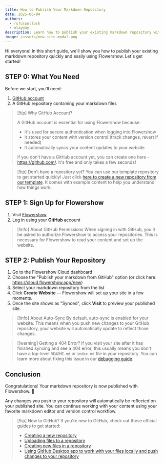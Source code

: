 ```yaml
---
title: How to Publish Your Markdown Repository
date: 2025-06-04
authors:
  - rufuspollock
  - olayway
description: Learn how to publish your existing markdown repository with Flowershow in 2 simple steps.
image: /assets/new-site-modal.png
---
```


Hi everyone! In this short guide, we'll show you how to publish your existing markdown repository quickly and easily using Flowershow. Let's get started!

## STEP 0: What You Need

Before we start, you'll need:
1. [GitHub account](https://github.com/)
2. A GitHub repository containing your markdown files

> [!tip] Why GitHub Account?
> 
> A GitHub account is essential for using Flowershow because:
> - It's used for secure authentication when logging into Flowershow
> - It stores your content with version control (track changes, revert if needed)
> - It automatically syncs your content updates to your website
> 
> If you don't have a GitHub account yet, you can create one here - https://github.com/. It's free and only takes a few seconds!


> [!tip] Don't have a repository yet?
> You can use our template repository to get started quickly! Just click [here to create a new repository from our template](https://github.com/new?template_owner=flowershow&template_name=flowershow-cloud-template). It comes with example content to help you understand how things work.

## STEP 1: Sign Up for Flowershow

1. Visit [Flowershow](https://cloud.flowershow.app/)
2. Log in using your **GitHub** account

> [!info] About GitHub Permissions
> When signing in with GitHub, you'll be asked to authorize Flowershow to access your repositories. This is necessary for Flowershow to read your content and set up the website.

## STEP 2: Publish Your Repository

1. Go to the Flowershow Cloud dashboard
2. Choose the "Publish your markdown from GitHub" option (or click here: https://cloud.flowershow.app/new)
3. Select your markdown repository from the list
4. Click **Create Website** — Flowershow will set up your site in a few moments.
5. Once the site shows as "Synced", click **Visit** to preview your published site.

> [!info] About Auto-Sync
> By default, auto-sync is enabled for your website. This means when you push new changes to your GitHub repository, your website will automatically update to reflect those changes.

> [!warning] Getting a 404 Error?
> If you visit your site after it has finished syncing and see a 404 error, this usually means you don't have a top-level `README.md` or `index.md` file in your repository. You can learn more about fixing this issue in our [debugging guide](https://flowershow.app/blog/how-to-debug-404-pages).

## Conclusion

Congratulations! Your markdown repository is now published with Flowershow. 💐

Any changes you push to your repository will automatically be reflected on your published site. You can continue working with your content using your favorite markdown editor and version control workflow.

> [!tip] New to GitHub?
> If you're new to GitHub, check out these official guides to get started:
> - [Creating a new repository](https://docs.github.com/en/repositories/creating-and-managing-repositories/quickstart-for-repositories)
> - [Uploading files to a repository](https://docs.github.com/en/repositories/working-with-files/managing-files/adding-files-to-a-repository)
> - [Creating new files in a repository](https://docs.github.com/en/repositories/working-with-files/managing-files/creating-new-files)
> - [Using GitHub Desktop app to work with your files locally and push changes to your repository](https://docs.github.com/en/desktop/overview/getting-started-with-github-desktop)